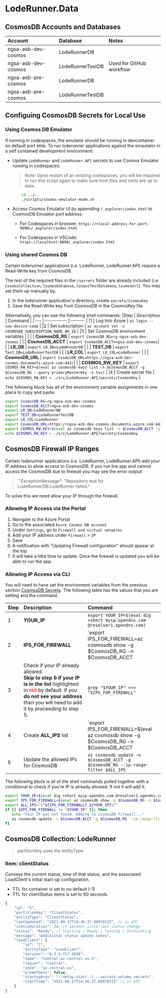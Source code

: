 # LodeRunner.Data

## CosmosDB Accounts and Databases

 Account              | Database         |  Notes                   |
| :--------------     | :-------         | :----------------------- |
| ngsa-asb-dev-cosmos | LodeRunnerDB     |                          |
| ngsa-asb-dev-cosmos | LodeRunnerTestDB | Used for GitHub workflow |
| ngsa-asb-pre-cosmos | LodeRunnerDB     |                          |
| ngsa-asb-pre-cosmos | LodeRunnerTestDB |                          |

## Configuing CosmosDB Secrets for Local Use

### Using Cosmos DB Emulator

If running in codespaces, the emulator should be running in devcontainer on default port `9090`. To run loderunner applications against the emaulator in a self contained development environment:

- Update `LodeRunner` and `LodeRunner.API` secrets to use Cosmos Emulator running in codespaces:

    > Note: Upon restart of an existing codespaces, you will be required to run this script again to make sure host files and certs are up to date.

    ```bash
        cd ../..
        ./scripts/cosmos-emulator-mode.sh
    ```

- Access Cosmos Emulator UI by appending `/_explorer/index.html` to CosmosDB Emulator port address:

  - For Codespaces in broswer: `https://<local-address-for-port-9090>/_explorer/index.html`

  - For Codespaces in VSCode: `https://localhost:9090/_explorer/index.html`

### Using shared Cosmos DB

Certain loderunner applications (i.e. LodeRunner, LodeRunner.API) require a Read-Write key from CosmosDB.

The rest of the required files in the `/secrets` folder are already included (i.e. `CosmosCollection`, `CosmosDatabase`, `CosmosTestDatabase`, `CosmosUrl`).  You may set them up manually by:

1. In the loderunner application's directory, create `secrets/CosmosKey`
2. Save the Read-Write key from CosmosDB in the CosmosKey file

Alternatively, you can use the following shell commands:
|Step | Description        | Command |
| --- |:-----------        |:------- |
|1    | Log Into Azure     | `az login --use-device-code`   |
|2    | Set subscription   |  `az account set -s COSMOSDB_SUBSCRIPTION_NAME_OR_ID`        |
|3    | Set CosmosDB environment variables |         |
|     | **CosmosDB_RG**    | `export CosmosDB_RG=rg-ngsa-asb-dev-cosmos`         |
|     | **CosmosDB_ACCT**  | `export CosmosDB_ACCT=ngsa-asb-dev-cosmos`|
|     | **LR_DB**             | `export LR_DB=LodeRunnerDB`   |
|     | **TEST_DB**           | `export Test_DB=LodeRunnerTestDB` |
|     | **LR_COL**            | `export LR_COL=LodeRunner`        |
|     | **CosmosDB_URL**      | `export CosmosDB_URL=https://ngsa-asb-dev-cosmos.documents.azure.com:443/`|
|     | **COSMOS_RW_KEY**     | `export COSMOS_RW_KEY=$(eval az cosmosdb keys list -n $CosmosDB_ACCT -g $CosmosDB_RG --query primaryMasterKey -o tsv)`         |
|4    | Create secret file    | `echo $COSMOS_RW_KEY > ./src/LodeRunner.API/secrets/CosmosKey` |

The following block has all of the environment variable assignments in one place to copy and paste:

```bash
export CosmosDB_RG=rg-ngsa-asb-dev-cosmos
export CosmosDB_ACCT=ngsa-asb-dev-cosmos
export LR_DB=LodeRunnerDB
export TEST_DB=LodeRunnerTestDB
export LR_COL=LodeRunner
export CosmosDB_URL=https://ngsa-asb-dev-cosmos.documents.azure.com:443/
export COSMOS_RW_KEY=$(eval az cosmosdb keys list -n $CosmosDB_ACCT -g $CosmosDB_RG --query primaryMasterKey -o tsv)
echo $COSMOS_RW_KEY > ./src/LodeRunner.API/secrets/CosmosKey
```

## CosmosDB Firewall IP Ranges

Certain loderunner applications (i.e. LodeRunner, LodeRunner.API) add your IP address to allow access to CosmosDB.  If you run the app and cannot access the CosmosDB due to firewall you may see the error output:

> `"ExceptionMessage": "Repository test for LodeRunnerDB:LodeRunner failed."

To solve this we need allow your IP through the firewall.

### Allowing IP Access via the Portal

1. Navigate to the Azure Portal
2. Go to the associated `Azure Cosmos DB account`
3. Under `Settings`, go to `Firewall and virtual networks`
4. Add your IP address under `Firewall` > `IP`
5. Save
6. A notification with "Updating Firewall configuration" should appear at the top
7. It will take a little time to update. Once the firewall is updated you will be able to run the app.

### Allowing IP Access via CLI
<!-- markdownlint-disable MD033 -->
You will need to have set the environment variables from the previous section [CosmosDB Secrets](#cosmosdb-secrets).  The following table has the values that you are setting and the command.

|Step | Description        | Command |
| --- |:-----------        |:------- |
|   1  | **YOUR_IP**           |  `export YOUR_IP=$(eval dig +short myip.opendns.com @resolver1.opendns.com)` |
|   2  | **IPS_FOR_FIREWALL**  | `export IPS_FOR_FIREWALL=az cosmosdb show -g $CosmosDB_RG -n $CosmosDB_ACCT | jq -r '.ipRules | map(.ipAddressOrRange) | @csv' | tr -d '"'` |
|   3  | Check if your IP already allowed. <br> **Skip to step 6 if your IP is in the list** highlighted in <font color=red>red</font> by default. If you **do not see your address** then you will need to add it by proceeding to step 5.           | `grep "$YOUR_IP" <<< "$IPS_FOR_FIREWALL"` |
|  4 | Create **ALL_IPS** list | `export IPS_FOR_FIREWALL=$(eval az cosmosdb show -g $CosmosDB_RG -n $CosmosDB_ACCT | jq -r '.ipRules | map(.ipAddressOrRange) | @csv' | tr -d '"')` |
|  5    | Update the allowed IPs for CosmosDB | `az cosmosdb update -n $CosmosDB_ACCT -g $CosmosDB_RG --ip-range-filter $ALL_IPS` |

The following block is all of the shell commands pulled together with a conditional to check if you're IP is already allowed.  If not it will add it.

```bash
export YOUR_IP=$(eval dig +short myip.opendns.com @resolver1.opendns.com)
export IPS_FOR_FIREWALL=$(eval az cosmosdb show -g $CosmosDB_RG -n $CosmosDB_ACCT | jq -r '.ipRules | map(.ipAddressOrRange) | @csv' | tr -d '"')
export ALL_IPS="\"${IPS_FOR_FIREWALL},${YOUR_IP}\""
if [[ $IPS_FOR_FIREWALL != *$YOUR_IP* ]]; then
   echo "Your IP was not found. Adding to CosmosDB firewall..."
   az cosmosdb update -n $CosmosDB_ACCT -g $CosmosDB_RG --ip-range-filter $ALL_IPS
fi
```
<!-- markdownlint-enable MD033 -->
## CosmosDB Collection: LodeRunner

> partitionKey uses the entityType

### Item: clientStatus

Conveys the current status, time of that status, and the associated LoadClient's initial start-up configuration.

- TTL for container is set to no default (-1)
- TTL for clientStatus items is set to 60 seconds

```javascript
{
    "id": "5",
    "partitionKey": "ClientStatus",
    "entityType": "ClientStatus",
    "lastUpdated": "2021-08-17T14:36:37.0897032Z", // in UTC
    "statusDuration": 20, // seconds since last status change
    "status": "Ready", // Starting | Ready | Testing | Terminating
    "message": "Additional status update notes",
    "loadClient": {
        "id": "2",
        "entityType": "LoadClient",
        "version": "0.3.0-717-1030",
        "name": "Central-az-central-us-2",
        "region": "Central",
        "zone": "az-central-us",
        "prometheus": false,
        "startupArgs": "--delay-start -1 --secrets-volume secrets",
        "startTime": "2021-08-17T14:36:37.0897032Z" // in UTC
    }
}
```
